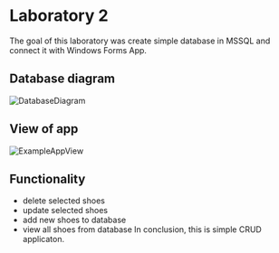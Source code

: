 # Laboratory 2
The goal of this laboratory was create simple database in MSSQL and connect it with Windows Forms App. 

## Database diagram
![DatabaseDiagram](../Images/databaseDiagram.png)

## View of app
![ExampleAppView](../Images/app/select-shoes.png)  

## Functionality
 - delete selected shoes
 - update selected shoes
 - add new shoes to database
 - view all shoes from database
In conclusion, this is simple CRUD applicaton. 


